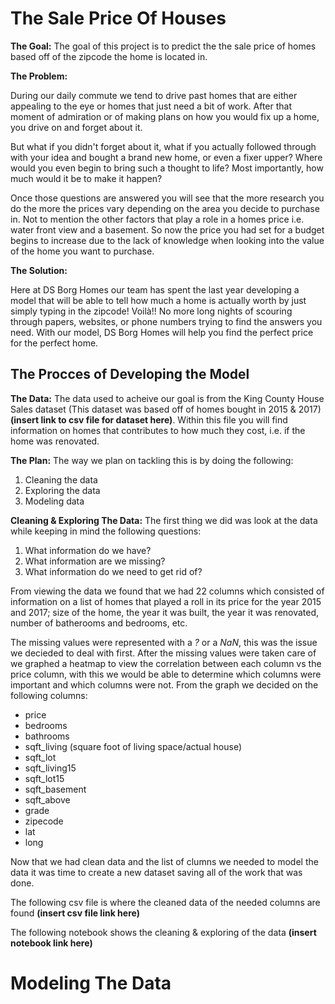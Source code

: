 # The Sale Price Of Houses

**The Goal:**
 The goal of this project is to predict the the sale price of homes based off of the zipcode the home is located in.
 
 **The Problem:**
 
 During our daily commute we tend to drive past homes that are either appealing to the eye or homes that just need a bit of work. After that moment of admiration or of making plans on how you would fix up a home, you drive on and forget about it. 
 
 But what if you didn't forget about it, what if you actually followed through with your idea and bought a brand new home, or even a fixer upper? Where would you even begin to bring such a thought to life? Most importantly, how much would it be to make it happen? 

Once those questions are answered you will see that the more research you do the more the prices vary depending on the area you decide to purchase in. Not to mention the other factors that play a role in a homes price i.e. water front view and a basement. So now the price you had set for a budget begins to increase due to the lack of knowledge when looking into the value of the home you want to purchase.

**The Solution:** 

 Here at DS Borg Homes our team has spent the last year developing a model that will be able to tell how much a home is actually  worth by just simply typing in the zipcode! Voilà!! No more long nights of scouring through papers, websites, or phone numbers trying to find the answers you need. With our model, DS Borg Homes will help you find the perfect price for the perfect home.   

## The Procces of Developing the Model  
 
**The Data:**
 The data used to acheive our goal is from the King County House Sales dataset (This dataset was based off of homes bought in 2015 & 2017) **(insert link to csv file for dataset here)**. Within this file you will find information on homes that contributes to how much they cost, i.e. if the home was renovated. 

**The Plan:** 
 The way we plan on tackling this is by doing the following:
 
1. Cleaning the data
2. Exploring the data
3. Modeling data

**Cleaning & Exploring The Data:**
 The first thing we did was look at the data while keeping in mind the following questions:
 
 1. What information do we have?
 2. What information are we missing?
 3. What information do we need to get rid of?
 
From viewing the data we found that we had 22 columns which consisted of information on a list of homes that played a roll in its price for the year 2015 and 2017; size of the home, the year it was built, the year it was renovated, number of batherooms and bedrooms, etc. 

The missing values were represented with a *?* or a *NaN*, this was the issue we decieded to deal with first. After the missing values were taken care of we graphed a heatmap to view the correlation between each column vs the price column, with this we would be able to determine which columns were important and which columns were not. From the graph we decided on the following columns:

- price
- bedrooms
- bathrooms
- sqft_living (square foot of living space/actual house)
- sqft_lot
- sqft_living15
- sqft_lot15
- sqft_basement
- sqft_above
- grade 
- zipecode 
- lat
- long
 
 Now that we had clean data and the list of clumns we needed to model the data it was time to create a new dataset saving all of the work that was done. 
 
 The following csv file is where the cleaned data of the needed columns are found **(insert csv file link here)** 
 
 The following notebook shows the cleaning & exploring of the data  **(insert notebook link here)**
 
 
 # Modeling The Data 

